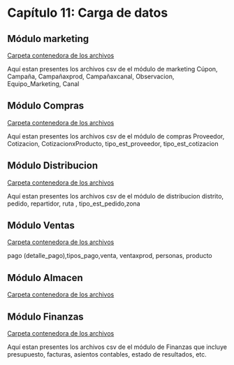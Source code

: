 # Capítulo 11: Carga de datos
## Módulo marketing

[Carpeta contenedora de los archivos](archivos_cap_11/modulo_mark)

Aquí estan presentes los archivos csv de el módulo de marketing
Cúpon, Campaña, Campañaxprod, Campañaxcanal, Observacion, Equipo_Marketing, Canal

## Módulo Compras

[Carpeta contenedora de los archivos](archivos_cap_11/modulo_comp)

Aquí estan presentes los archivos csv de el módulo de compras
Proveedor, Cotizacion, CotizacionxProducto, tipo_est_proveedor, tipo_est_cotizacion

## Módulo Distribucion

[Carpeta contenedora de los archivos](archivos_cap_11/modulo_dist)

Aquí estan presentes los archivos csv de el módulo de distribucion
distrito, pedido, repartidor, ruta , tipo_est_pedido,zona

## Módulo Ventas

[Carpeta contenedora de los archivos](archivos_cap_11/modulo_venta)

pago (detalle_pago),tipos_pago,venta, ventaxprod, personas, producto

## Módulo Almacen

[Carpeta contenedora de los archivos](archivos_cap16/modulo_almacen/Migni_Store_Inserts.sql)

## Módulo Finanzas
[Carpeta contenedora de los archivos](archivos_cap_11/ModFinanzas)

Aquí estan presentes los archivos csv de el módulo de Finanzas que incluye presupuesto, facturas, asientos contables, estado de resultados, etc.
